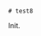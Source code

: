                                                                                                                                                                                                                                                                                                                                                                                                                                                                                                                                                                                                                                                                                                                           # test8

Init.
